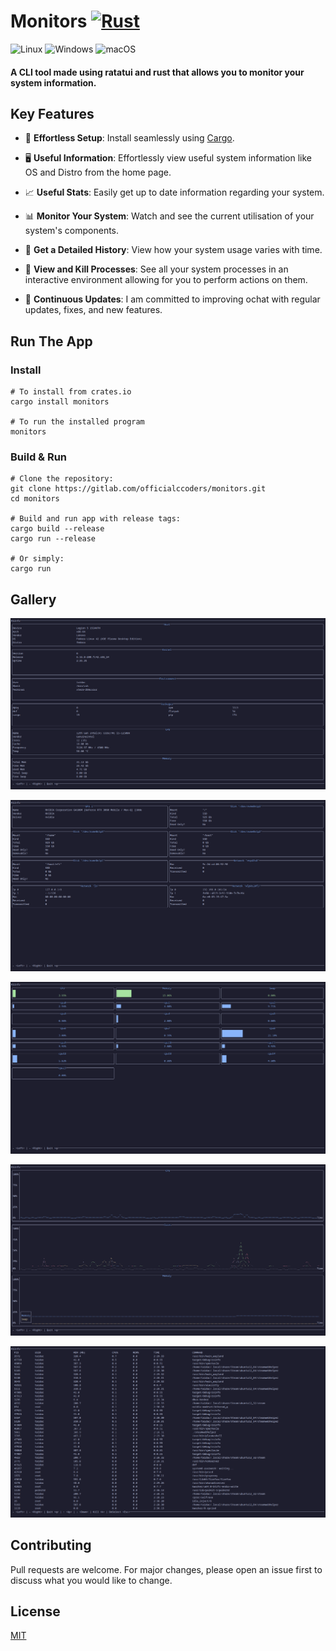 # Monitors [![Rust](https://img.shields.io/badge/Rust-%23000000.svg?e&logo=rust&logoColor=white)]()

![Linux](https://img.shields.io/badge/Linux-FCC624?style=for-the-badge&logo=linux&logoColor=black) ![Windows](https://img.shields.io/badge/Windows-0078D6?style=for-the-badge&logo=windows&logoColor=white)  ![macOS](https://img.shields.io/badge/mac%20os-000000?style=for-the-badge&logo=macos&logoColor=F0F0F0)

#### A CLI tool made using ratatui and rust that allows you to monitor your system information.

## Key Features

- 🚀 **Effortless Setup**: Install seamlessly using [Cargo](https://doc.rust-lang.org/cargo/).

- 🖥️ **Useful Information**: Effortlessly view useful system information like OS and Distro from the home page.

- 📈 **Useful Stats**: Easily get up to date information regarding your system.

- 📊 **Monitor Your System**: Watch and see the current utilisation of your system's components.

- 📜 **Get a Detailed History**: View how your system usage varies with time.

- 🔪 **View and Kill Processes**: See all your system processes in an interactive environment allowing for you to perform actions on them.

- 🌟 **Continuous Updates**: I am committed to improving ochat with regular updates, fixes, and new features.

## Run The App
### Install
```
# To install from crates.io
cargo install monitors

# To run the installed program
monitors
```

### Build & Run
```
# Clone the repository:
git clone https://gitlab.com/officialccoders/monitors.git
cd monitors

# Build and run app with release tags:
cargo build --release
cargo run --release

# Or simply:
cargo run
```

## Gallery

![Monitors home screen.](/media/stats1.png)

![Monitors stats screen.](/media/stats2.png)

![Monitors monitor screen.](/media/monitor.png)

![Monitors history screen.](/media/history.png)

![Monitors processes screen.](/media/processes.png)

## Contributing

Pull requests are welcome. For major changes, please open an issue first
to discuss what you would like to change.

## License

[MIT](https://choosealicense.com/licenses/mit/)

